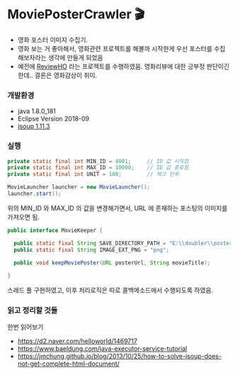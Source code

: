 # MoviePosterCrawler 🎬
- 영화 포스터 이미지 수집기.   
- 영화 보는 거 좋아해서, 영화관련 프로젝트를 해볼까 시작한게 우선 포스터를 수집해보자라는 생각에 만들게 되었음 
- 예전에 [ReviewHO](https://github.com/pasudo123/Review-HO) 라는 프로젝트를 수행하였음. 영화리뷰에 대한 긍부정 판단이긴 한데.. 결론은 영화감상이 취미.

### 개발환경
- java 1.8.0_181
- Eclipse Version 2018-09
- [jsoup 1.11.3](https://jsoup.org/)

### 실행
```java
private static final int MIN_ID = 4001;		// ID 값 시작점
private static final int MAX_ID = 10000;	// ID 값 종료점
private static final int UNIT = 100;		// 체크 단위

MovieLauncher launcher = new MovieLauncher();
launcher.start();
```
위의 MIN_ID 와 MAX_ID 의 값을 변경해가면서, URL 에 존재하는 포스팅의 이미지를 가져오면 됨.

```java
public interface MovieKeeper {

  public static final String SAVE_DIRECTORY_PATH = "E:\\doubler\\poster\\";
  public static final String IMAGE_EXT_PNG = "png";

  public void keepMoviePoster(URL posterUrl, String movieTitle);
	
}
```
스레드 풀 구현하였고, 이후 처리로직은 따로 콜백메소드에서 수행되도록 하였음.

### 읽고 정리할 것들
한번 읽어보기  
- https://d2.naver.com/helloworld/1469717
- https://www.baeldung.com/java-executor-service-tutorial
- https://jmchung.github.io/blog/2013/10/25/how-to-solve-jsoup-does-not-get-complete-html-document/
